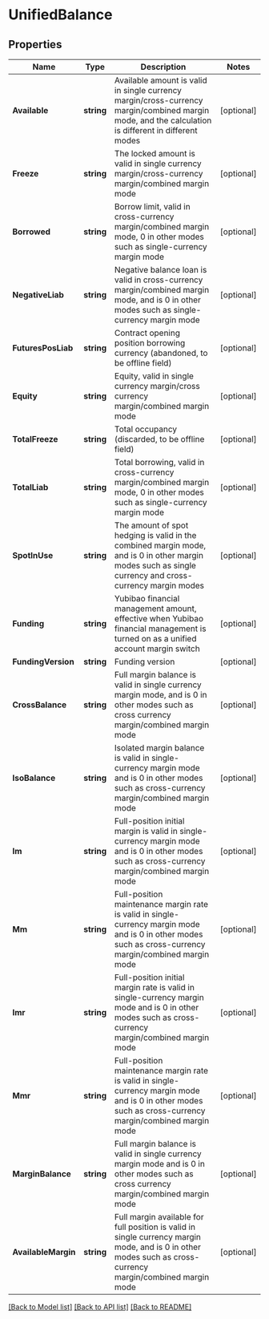 # UnifiedBalance

## Properties

Name | Type | Description | Notes
------------ | ------------- | ------------- | -------------
**Available** | **string** | Available amount is valid in single currency margin/cross-currency margin/combined margin mode, and the calculation is different in different modes | [optional] 
**Freeze** | **string** | The locked amount is valid in single currency margin/cross-currency margin/combined margin mode | [optional] 
**Borrowed** | **string** | Borrow limit, valid in cross-currency margin/combined margin mode, 0 in other modes such as single-currency margin mode | [optional] 
**NegativeLiab** | **string** | Negative balance loan is valid in cross-currency margin/combined margin mode, and is 0 in other modes such as single-currency margin mode | [optional] 
**FuturesPosLiab** | **string** | Contract opening position borrowing currency (abandoned, to be offline field) | [optional] 
**Equity** | **string** | Equity, valid in single currency margin/cross currency margin/combined margin mode | [optional] 
**TotalFreeze** | **string** | Total occupancy (discarded, to be offline field) | [optional] 
**TotalLiab** | **string** | Total borrowing, valid in cross-currency margin/combined margin mode, 0 in other modes such as single-currency margin mode | [optional] 
**SpotInUse** | **string** | The amount of spot hedging is valid in the combined margin mode, and is 0 in other margin modes such as single currency and cross-currency margin modes | [optional] 
**Funding** | **string** | Yubibao financial management amount, effective when Yubibao financial management is turned on as a unified account margin switch | [optional] 
**FundingVersion** | **string** | Funding version | [optional] 
**CrossBalance** | **string** | Full margin balance is valid in single currency margin mode, and is 0 in other modes such as cross currency margin/combined margin mode | [optional] 
**IsoBalance** | **string** | Isolated margin balance is valid in single-currency margin mode and is 0 in other modes such as cross-currency margin/combined margin mode | [optional] 
**Im** | **string** | Full-position initial margin is valid in single-currency margin mode and is 0 in other modes such as cross-currency margin/combined margin mode | [optional] 
**Mm** | **string** | Full-position maintenance margin rate is valid in single-currency margin mode and is 0 in other modes such as cross-currency margin/combined margin mode | [optional] 
**Imr** | **string** | Full-position initial margin rate is valid in single-currency margin mode and is 0 in other modes such as cross-currency margin/combined margin mode | [optional] 
**Mmr** | **string** | Full-position maintenance margin rate is valid in single-currency margin mode and is 0 in other modes such as cross-currency margin/combined margin mode | [optional] 
**MarginBalance** | **string** | Full margin balance is valid in single currency margin mode and is 0 in other modes such as cross currency margin/combined margin mode | [optional] 
**AvailableMargin** | **string** | Full margin available for full position is valid in single currency margin mode, and is 0 in other modes such as cross-currency margin/combined margin mode | [optional] 

[[Back to Model list]](../README.md#documentation-for-models) [[Back to API list]](../README.md#documentation-for-api-endpoints) [[Back to README]](../README.md)


